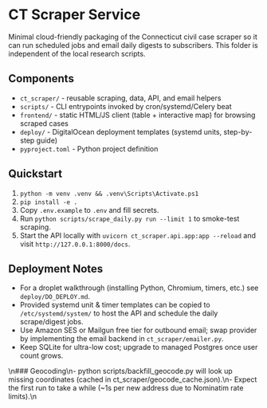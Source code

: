 # CT Scraper Service

Minimal cloud-friendly packaging of the Connecticut civil case scraper so it can run scheduled jobs and email daily digests to subscribers. This folder is independent of the local research scripts.

## Components
- `ct_scraper/` - reusable scraping, data, API, and email helpers
- `scripts/` - CLI entrypoints invoked by cron/systemd/Celery beat
- `frontend/` - static HTML/JS client (table + interactive map) for browsing scraped cases
- `deploy/` - DigitalOcean deployment templates (systemd units, step-by-step guide)
- `pyproject.toml` - Python project definition

## Quickstart
1. `python -m venv .venv && .venv\Scripts\Activate.ps1`
2. `pip install -e .`
3. Copy `.env.example` to `.env` and fill secrets.
4. Run `python scripts/scrape_daily.py run --limit 1` to smoke-test scraping.
5. Start the API locally with `uvicorn ct_scraper.api.app:app --reload` and visit `http://127.0.0.1:8000/docs`.

## Deployment Notes
- For a droplet walkthrough (installing Python, Chromium, timers, etc.) see `deploy/DO_DEPLOY.md`.
- Provided systemd unit & timer templates can be copied to `/etc/systemd/system/` to host the API and schedule the daily scrape/digest jobs.
- Use Amazon SES or Mailgun free tier for outbound email; swap provider by implementing the email backend in `ct_scraper/emailer.py`.
- Keep SQLite for ultra-low cost; upgrade to managed Postgres once user count grows.

\n### Geocoding\n- python scripts/backfill_geocode.py will look up missing coordinates (cached in ct_scraper/geocode_cache.json).\n- Expect the first run to take a while (~1s per new address due to Nominatim rate limits).\n

